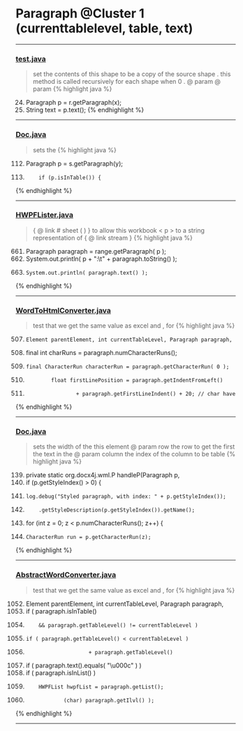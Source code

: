 # Paragraph @Cluster 1 (currenttablelevel, table, text)

***

### [test.java](https://searchcode.com/codesearch/view/13078982/)
> set the contents of this shape to be a copy of the source shape . this method is called recursively for each shape when 0 . @ param @ param 
{% highlight java %}
24. Paragraph p = r.getParagraph(x);
25. String text = p.text();
{% endhighlight %}

***

### [Doc.java](https://searchcode.com/codesearch/view/17642935/)
> sets the 
{% highlight java %}
112. Paragraph p = s.getParagraph(y);
114.         if (p.isInTable()) {
{% endhighlight %}

***

### [HWPFLister.java](https://searchcode.com/codesearch/view/97384386/)
> { @ link # sheet ( ) } to allow this workbook < p > to a string representation of { @ link stream } 
{% highlight java %}
661. Paragraph paragraph = range.getParagraph( p );
662. System.out.println( p + ":\t" + paragraph.toString() );
665.     System.out.println( paragraph.text() );
{% endhighlight %}

***

### [WordToHtmlConverter.java](https://searchcode.com/codesearch/view/97383966/)
> test that we get the same value as excel and , for 
{% highlight java %}
507.     Element parentElement, int currentTableLevel, Paragraph paragraph,
516. final int charRuns = paragraph.numCharacterRuns();
526.     final CharacterRun characterRun = paragraph.getCharacterRun( 0 );
553.             float firstLinePosition = paragraph.getIndentFromLeft()
554.                     + paragraph.getFirstLineIndent() + 20; // char have
{% endhighlight %}

***

### [Doc.java](https://searchcode.com/codesearch/view/17642935/)
> sets the width of the this element @ param row the row to get the first the text in the @ param column the index of the column to be table 
{% highlight java %}
139. private static org.docx4j.wml.P handleP(Paragraph p,
146.   if (p.getStyleIndex() > 0) {
147.     log.debug("Styled paragraph, with index: " + p.getStyleIndex());
149.         .getStyleDescription(p.getStyleIndex()).getName();
158.   for (int z = 0; z < p.numCharacterRuns(); z++) {
160.     CharacterRun run = p.getCharacterRun(z);
{% endhighlight %}

***

### [AbstractWordConverter.java](https://searchcode.com/codesearch/view/97383976/)
> test that we get the same value as excel and , for 
{% highlight java %}
1052. Element parentElement, int currentTableLevel, Paragraph paragraph,
1063. if ( paragraph.isInTable()
1064.         && paragraph.getTableLevel() != currentTableLevel )
1066.     if ( paragraph.getTableLevel() < currentTableLevel )
1069.                         + paragraph.getTableLevel()
1082. if ( paragraph.text().equals( "\u000c" ) )
1088. if ( paragraph.isInList() )
1092.         HWPFList hwpfList = paragraph.getList();
1096.                 (char) paragraph.getIlvl() );
{% endhighlight %}

***


